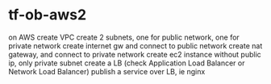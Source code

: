 # tf-ob-aws2

on AWS create VPC create 2 subnets, one for public network, one for private network create internet gw and connect to 
public network create nat gateway, and connect to private network create ec2 instance without public ip, only private 
subnet create a LB (check Application Load Balancer or Network Load Balancer) publish a service over LB, ie nginx

